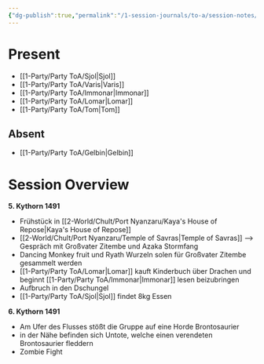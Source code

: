 ```yaml
---
{"dg-publish":true,"permalink":"/1-session-journals/to-a/session-notes/2025-03-20-to-a-s005/","tags":["journal"]}
---
```



# Present




- [[1-Party/Party ToA/Sjol\|Sjol]] 
- [[1-Party/Party ToA/Varis\|Varis]]
- [[1-Party/Party ToA/Immonar\|Immonar]]
- [[1-Party/Party ToA/Lomar\|Lomar]]
- [[1-Party/Party ToA/Tom\|Tom]]

## Absent


- [[1-Party/Party ToA/Gelbin\|Gelbin]]


# Session Overview



**5. Kythorn 1491**
- Frühstück in [[2-World/Chult/Port Nyanzaru/Kaya's House of Repose\|Kaya's House of Repose]]
- [[2-World/Chult/Port Nyanzaru/Temple of Savras\|Temple of Savras]] --> Gespräch mit Großvater Zitembe und Azaka Stormfang 
- Dancing Monkey fruit und Ryath Wurzeln solen für Großvater Zitembe gesammelt werden
- [[1-Party/Party ToA/Lomar\|Lomar]] kauft Kinderbuch über Drachen und beginnt [[1-Party/Party ToA/Immonar\|Immonar]] lesen beizubringen
- Aufbruch in den Dschungel
- [[1-Party/Party ToA/Sjol\|Sjol]] findet 8kg Essen

**6. Kythorn 1491**
- Am Ufer des Flusses stößt die Gruppe auf eine Horde Brontosaurier 
- in der Nähe befinden sich Untote, welche einen verendeten Brontosaurier fleddern
- Zombie Fight
